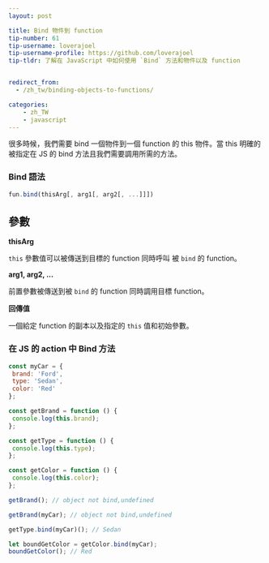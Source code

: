 ```yaml
---
layout: post

title: Bind 物件到 function
tip-number: 61
tip-username: loverajoel
tip-username-profile: https://github.com/loverajoel
tip-tldr: 了解在 JavaScript 中如何使用 `Bind` 方法和物件以及 function


redirect_from:
  - /zh_tw/binding-objects-to-functions/

categories:
    - zh_TW
    - javascript
---
```


很多時候，我們需要 bind 一個物件到一個 function 的 this 物件。當 this 明確的被指定在 JS 的 bind 方法且我們需要調用所需的方法。

### Bind 語法

```js
fun.bind(thisArg[, arg1[, arg2[, ...]]])
```

## 參數
**thisArg**

`this` 參數值可以被傳送到目標的 function 同時呼叫 被 `bind` 的 function。

**arg1, arg2, ...**

前置參數被傳送到被 `bind` 的 function 同時調用目標 function。

**回傳值**

一個給定 function 的副本以及指定的 `this` 值和初始參數。

### 在 JS 的 action 中 Bind 方法

```js
const myCar = {
 brand: 'Ford',
 type: 'Sedan',
 color: 'Red'
};

const getBrand = function () {
 console.log(this.brand);
};

const getType = function () {
 console.log(this.type);
};

const getColor = function () {
 console.log(this.color);
};

getBrand(); // object not bind,undefined

getBrand(myCar); // object not bind,undefined

getType.bind(myCar)(); // Sedan

let boundGetColor = getColor.bind(myCar);
boundGetColor(); // Red

```

